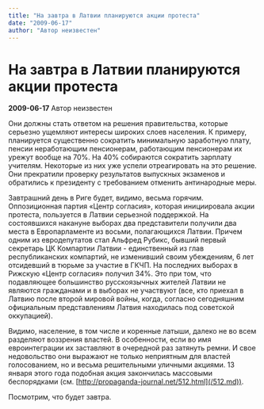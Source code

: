```yaml
---
title: "На завтра в Латвии планируются акции протеста"
date: "2009-06-17"
author: "Автор неизвестен"
---
```


# На завтра в Латвии планируются акции протеста

**2009-06-17** Автор неизвестен

Они должны стать ответом на решения правительства, которые серьезно ущемляют интересы широких слоев населения. К примеру, планируется существенно сократить минимальную заработную плату, пенсии неработающим пенсионерам, работающим пенсионерам их урежут вообще на 70%. На 40% собираются сократить зарплату учителям. Некоторые из них уже успели отреагировать на это решение. Они прекратили проверку результатов выпускных экзаменов и обратились к президенту с требованием отменить антинародные меры.

Завтрашний день в Риге будет, видимо, весьма горячим. Оппозиционная партия «Центр согласия», которая инициировала акции протеста, пользуется в Латвии серьезной поддержкой. На состоявшихся накануне выборах два представители получили два места в Европарламенте из восьми, полагающихся Латвии. Причем одним из евродепутатов стал Альфред Рубикс, бывший первый секретарь ЦК Компартии Латвии - единственный из глав республиканских компартий, не изменивший своим убеждениям, 6 лет отсидевший в тюрьме за участие в ГКЧП. На последних выборах в Рижскую «Центр согласия» получил 34%. Это при том, что подавляющее большинство русскоязычных жителей Латвии не являются гражданами и в выборах не участвуют (все, кто приехал в Латвию после второй мировой войны, когда, согласно сегодняшним официальным представлениям Латвия находилась под советской оккупацией).

Видимо, население, в том числе и коренные латыши, далеко не во всем разделяют воззрения властей. В особенности, если во имя евроинтеграции их заставляют в очередной раз затянуть ремни. И свое недовольство они выражают не только неприятным для властей голосованием, но и весьма решительными уличными акциями. 13 января этого года подобная акция закончилась массовыми беспорядками (см. [http://propaganda-journal.net/512.html](/512.md)).

Посмотрим, что будет завтра.